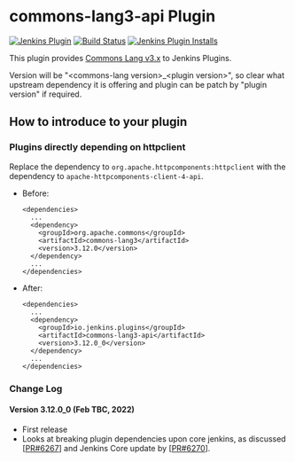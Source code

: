 commons-lang3-api Plugin
===================

[![Jenkins Plugin](https://img.shields.io/jenkins/plugin/v/commons-lang3-api-plugin.svg)](https://plugins.jenkins.io/commons-lang3-api-plugin)
[![Build Status](https://ci.jenkins.io/buildStatus/icon?job=Plugins/commons-lang3-api-plugin/main)](https://ci.jenkins.io/blue/organizations/jenkins/Plugins%2Fcommons-lang3-api-plugin/activity/)
[![Jenkins Plugin Installs](https://img.shields.io/jenkins/plugin/i/commons-lang3-api-plugin.svg?color=blue)](https://plugins.jenkins.io/commons-lang3-api-plugin)

This plugin provides [Commons Lang v3.x](https://commons.apache.org/proper/commons-lang/) to Jenkins Plugins.<br>

Version will be "&lt;commons-lang version&gt;_&lt;plugin version&gt;", so clear what upstream dependency it is offering and plugin can be patch by "plugin version" if required.

## How to introduce to your plugin

### Plugins directly depending on httpclient

Replace the dependency to `org.apache.httpcomponents:httpclient` with the dependency to `apache-httpcomponents-client-4-api`.

* Before:
    ```
    <dependencies>
      ...
      <dependency>
        <groupId>org.apache.commons</groupId>
        <artifactId>commons-lang3</artifactId>
        <version>3.12.0</version>
      </dependency>
      ...
    </dependencies>
    ```
* After:
    ```
    <dependencies>
      ...
      <dependency>
        <groupId>io.jenkins.plugins</groupId>
        <artifactId>commons-lang3-api</artifactId>
        <version>3.12.0_0</version>
      </dependency>
      ...
    </dependencies>
    ```

### Change Log

#### Version 3.12.0_0 (Feb TBC, 2022)
- First release
- Looks at breaking plugin dependencies upon core jenkins, as discussed [[PR#6267](https://github.com/jenkinsci/jenkins/pull/6267#issuecomment-1036644004)] and Jenkins Core update by [[PR#6270](https://github.com/jenkinsci/jenkins/pull/6270)].
